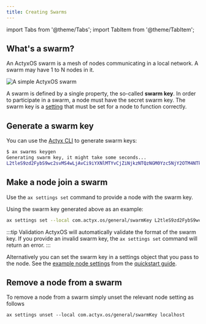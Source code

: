 ```yaml
---
title: Creating Swarms
---
```


import Tabs from '@theme/Tabs';
import TabItem from '@theme/TabItem';

## What's a swarm?

An ActyxOS swarm is a mesh of nodes communicating in a local network. A swarm may have 1 to N nodes in it.

![A simple ActyxOS swarm](/images/os/swarm.png)

A swarm is defined by a single property, the so-called **swarm key**. In order to participate in a swarm, a node must have the secret swarm key. The swarm key is a [setting](../advanced-guides/node-and-app-settings.md) that must be set for a node to function correctly.

## Generate a swarm key

You can use the [Actyx CLI](/docs/cli/swarms/keygen) to generate swarm keys:

```bash
$ ax swarms keygen
Generating swarm key, it might take some seconds...
L2tleS9zd2FybS9wc2svMS4wLjAvCi9iYXNlMTYvCjZiNjkzNTQzNGM0Yzc5NjY2OTM4NTkzMjM0Njg0MTY5MzA3NzQ1NmU0MjVhMzk2ZDU3NmE3OTRmNTIzMTc3NTk=
```
## Make a node join a swarm

Use the `ax settings set` command to provide a node with the swarm key. 

Using the swarm key generated above as an example:

```bash
ax settings set --local com.actyx.os/general/swarmKey L2tleS9zd2FybS9wc2svMS4wLjAvCi9iYXNlMTYvCjZiNjkzNTQzNGM0Yzc5NjY2OTM4NTkzMjM0Njg0MTY5MzA3NzQ1NmU0MjVhMzk2ZDU3NmE3OTRmNTIzMTc3NTk= localhost
```

:::tip Validation
ActyxOS will automatically validate the format of the swarm key. If you provide an invalid swarm key, the `ax settings set` command will return an error.
:::

Alternatively you can set the swarm key in a settings object that you pass to the node. See the [example node settings](https://github.com/Actyx/quickstart/blob/master/misc/local-sample-node-settings.yml#L5) from the [quickstart guide](../../quickstart.md).

## Remove a node from a swarm

To remove a node from a swarm simply unset the relevant node setting as follows

```
ax settings unset --local com.actyx.os/general/swarmKey localhost
```
